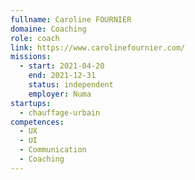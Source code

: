 ```yaml
---
fullname: Caroline FOURNIER
domaine: Coaching
role: coach
link: https://www.carolinefournier.com/
missions:
  - start: 2021-04-20
    end: 2021-12-31
    status: independent
    employer: Numa
startups:
  - chauffage-urbain
competences:
  - UX
  - UI
  - Communication
  - Coaching
---
```

